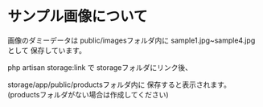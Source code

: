 # サンプル画像について
画像のダミーデータは public/imagesフォルダ内に sample1.jpg~sample4.jpgとして 保存しています。

php artisan storage:link で storageフォルダにリンク後、

storage/app/public/productsフォルダ内に 保存すると表示されます。 (productsフォルダがない場合は作成してください)